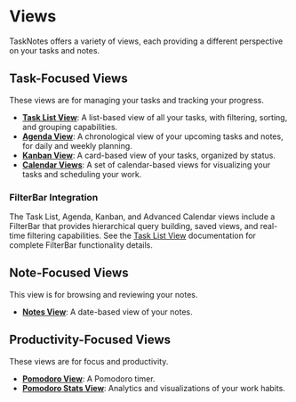 # Views

TaskNotes offers a variety of views, each providing a different perspective on your tasks and notes.

## Task-Focused Views

These views are for managing your tasks and tracking your progress.

- **[Task List View](views/task-list.md)**: A list-based view of all your tasks, with filtering, sorting, and grouping capabilities.
- **[Agenda View](views/agenda-view.md)**: A chronological view of your upcoming tasks and notes, for daily and weekly planning.
- **[Kanban View](views/kanban-view.md)**: A card-based view of your tasks, organized by status.
- **[Calendar Views](views/calendar-views.md)**: A set of calendar-based views for visualizing your tasks and scheduling your work.

### FilterBar Integration

The Task List, Agenda, Kanban, and Advanced Calendar views include a FilterBar that provides hierarchical query building, saved views, and real-time filtering capabilities. See the [Task List View](views/task-list.md) documentation for complete FilterBar functionality details.

## Note-Focused Views

This view is for browsing and reviewing your notes.

- **[Notes View](notes.md)**: A date-based view of your notes.

## Productivity-Focused Views

These views are for focus and productivity.

- **[Pomodoro View](pomodoro.md)**: A Pomodoro timer.
- **[Pomodoro Stats View](pomodoro-stats.md)**: Analytics and visualizations of your work habits.
